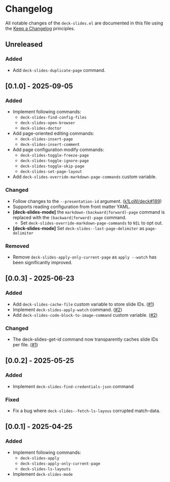 # Changelog

All notable changes of the `deck-slides.el` are documented in this file using the [Keep a Changelog](https://keepachangelog.com/) principles.

## Unreleased

### Added

 * Add `deck-slides-duplicate-page` command.

<!--
### Changed
-->

## [0.1.0] - 2025-09-05

### Added

 * Implement following commands:
   * `deck-slides-find-config-files`
   * `deck-slides-open-browser`
   * `deck-slides-doctor`
 * Add page-oriented editing commands:
   * `deck-slides-insert-page`
   * `deck-slides-insert-comment`
 * Add page configuration modify commands:
   * `deck-slides-toggle-freeze-page`
   * `deck-slides-toggle-ignore-page`
   * `deck-slides-toggle-skip-page`
   * `deck-slides-set-page-layout`
 * Add `deck-slides-override-markdown-page-commands` custom variable.

### Changed

 * Follow changes to the `--presentation-id` argument. ([k1LoW/deck#189])
 * Supports reading configuration from front matter YAML.
 * **[deck-slides-mode]** the `markdown-(backward|forward)-page` command is replaced with the `(backward|forward)-page` command.
   * Set `deck-slides-override-markdown-page-commands` to `NIL` to opt out.
 * **[deck-slides-mode]**  Set `deck-slides--last-page-delimiter` as `page-delimiter`

### Removed

* Remove `deck-slides-apply-only-current-page` as `apply --watch` has been significantly improved.

[k1LoW/deck#189]: https://github.com/k1LoW/deck/pull/189

## [0.0.3] - 2025-06-23

### Added

 * Add `deck-slides-cache-file` custom variable to store slide IDs. ([#1])
 * Implement `deck-slides-apply-watch` command. ([#2])
 * Add `deck-slides-code-block-to-image-command` custom variable. ([#2])

### Changed

 * The deck-slides-get-id command now transparently caches slide IDs per file. ([#1])

[#1]: https://github.com/zonuexe/deck-slides.el/pull/1
[#2]: https://github.com/zonuexe/deck-slides.el/pull/2

## [0.0.2] - 2025-05-25

### Added

 * Implement `deck-slides-find-credentials-json` command

### Fixed

 * Fix a bug where `deck-slides--fetch-ls-layous` corrupted match-data.

## [0.0.1] - 2025-04-25

### Added

 * Implement following commands:
   * `deck-slides-apply`
   * `deck-slides-apply-only-current-page`
   * `deck-slides-ls-layouts`
 * Implement `deck-slides-mode`
